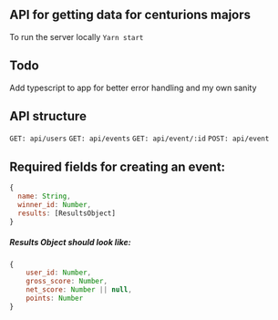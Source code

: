 ## API for getting data for centurions majors
To run the server locally
``` Yarn start ```

## Todo
Add typescript to app for better error handling and my own sanity

## API structure

``` GET: api/users ```
``` GET: api/events ```
``` GET: api/event/:id ```
``` POST: api/event ```
## Required fields for creating an event:
```javascript
{
  name: String,
  winner_id: Number,
  results: [ResultsObject]
}
```
##### Results Object should look like:
```javascript
{
    user_id: Number,
    gross_score: Number,
    net_score: Number || null,
    points: Number
}
```
